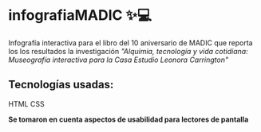 # infografiaMADIC ✨💻
Infografía interactiva para el libro del 10 aniversario de MADIC que reporta los los resultados la investigación *"Alquimia, tecnología y vida cotidiana: Museografía interactiva para la Casa Estudio Leonora Carrington"*

## Tecnologías usadas:
HTML
CSS

__Se tomaron en cuenta aspectos de usabilidad para lectores de pantalla__

